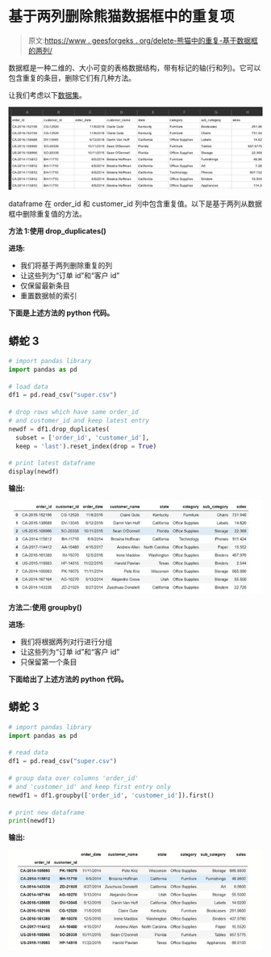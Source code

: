 # 基于两列删除熊猫数据框中的重复项

> 原文:[https://www . geesforgeks . org/delete-熊猫中的重复-基于数据框的两列/](https://www.geeksforgeeks.org/delete-duplicates-in-a-pandas-dataframe-based-on-two-columns/)

数据框是一种二维的、大小可变的表格数据结构，带有标记的轴(行和列)。它可以包含重复的条目，删除它们有几种方法。

让我们考虑以下[数据集](https://drive.google.com/file/d/1KGzPGdAUj7YaSYNGZGY24uDqsZsJjZPI/view)。

![](img/b261b5a41bbc7965f1dc8c1de09ea08c.png)

dataframe 在 order_id 和 customer_id 列中包含重复值。以下是基于两列从数据框中删除重复值的方法。

**方法 1:使用 drop_duplicates()**

**进场:**

*   我们将基于两列删除重复的列
*   让这些列为“订单 id”和“客户 id”
*   仅保留最新条目
*   重置数据帧的索引

**下面是上述方法的 python 代码。**

## 蟒蛇 3

```py
# import pandas library
import pandas as pd

# load data
df1 = pd.read_csv("super.csv")

# drop rows which have same order_id
# and customer_id and keep latest entry
newdf = df1.drop_duplicates(
  subset = ['order_id', 'customer_id'],
  keep = 'last').reset_index(drop = True)

# print latest dataframe
display(newdf)
```

**输出:**

![](img/510cb41fb19b9c029e1db1f85341737a.png)

**方法二:使用 groupby()**

**进场:**

*   我们将根据两列对行进行分组
*   让这些列为“订单 id”和“客户 id”
*   只保留第一个条目

**下面给出了上述方法的 python 代码。**

## 蟒蛇 3

```py
# import pandas library
import pandas as pd

# read data
df1 = pd.read_csv("super.csv")

# group data over columns 'order_id'
# and 'customer_id' and keep first entry only
newdf1 = df1.groupby(['order_id', 'customer_id']).first()

# print new dataframe
print(newdf1)
```

**输出:**

![](img/4e6022e622e2c10a7295ef40982f66ee.png)